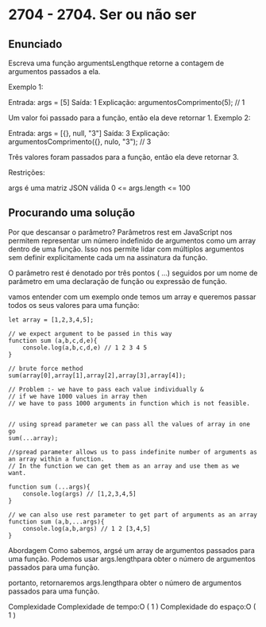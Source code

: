 # 2704 - 2704. Ser ou não ser

## Enunciado

Escreva uma função argumentsLengthque retorne a contagem de argumentos passados ​​a ela.

Exemplo 1:

Entrada: args = [5]
Saída: 1
Explicação:
argumentosComprimento(5); // 1

Um valor foi passado para a função, então ela deve retornar 1.
Exemplo 2:

Entrada: args = [{}, null, "3"]
Saída: 3
Explicação:
argumentosComprimento({}, nulo, "3"); // 3

Três valores foram passados ​​para a função, então ela deve retornar 3.

Restrições:

args é uma matriz JSON válida
0 <= args.length <= 100

## Procurando uma solução

Por que descansar o parâmetro?
Parâmetros rest em JavaScript nos permitem representar um número indefinido de argumentos como um array dentro de uma função. Isso nos permite lidar com múltiplos argumentos sem definir explicitamente cada um na assinatura da função.

O parâmetro rest é denotado por três pontos ( ...) seguidos por um nome de parâmetro em uma declaração de função ou expressão de função.

vamos entender com um exemplo onde temos um array e queremos passar todos os seus valores para uma função:

```
let array = [1,2,3,4,5];

// we expect argument to be passed in this way
function sum (a,b,c,d,e){
    console.log(a,b,c,d,e) // 1 2 3 4 5
}

// brute force method
sum(array[0],array[1],array[2],array[3],array[4]);

// Problem :- we have to pass each value individually &
// if we have 1000 values in array then
// we have to pass 1000 arguments in function which is not feasible.


// using spread parameter we can pass all the values of array in one go
sum(...array);

//spread parameter allows us to pass indefinite number of arguments as an array within a function.
// In the function we can get them as an array and use them as we want.

function sum (...args){
    console.log(args) // [1,2,3,4,5]
}

// we can also use rest parameter to get part of arguments as an array
function sum (a,b,...args){
    console.log(a,b,args) // 1 2 [3,4,5]
}
```

Abordagem
Como sabemos, argsé um array de argumentos passados ​​para uma função. Podemos usar args.lengthpara obter o número de argumentos passados ​​para uma função.

portanto, retornaremos args.lengthpara obter o número de argumentos passados ​​para uma função.

Complexidade
Complexidade de tempo:O ( 1 )
Complexidade do espaço:O ( 1 )
